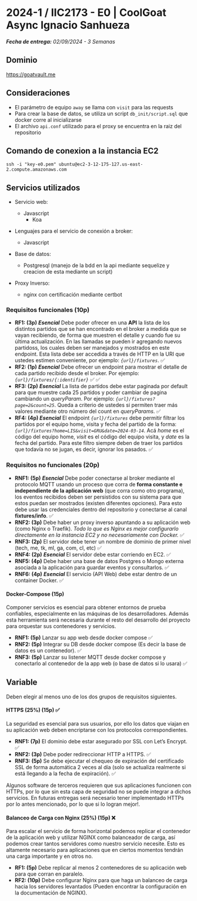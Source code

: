 # 2024-1 / IIC2173 - E0 | CoolGoat Async Ignacio Sanhueza

***Fecha de entrega:** 02/09/2024 - 3 Semanas*

## Dominio

https://goatvault.me

## Consideraciones

* El parámetro de equipo `away` se llama con `visit` para las requests
* Para crear la base de datos, se utiliza un script `db_init/script.sql` que docker corre al inicializarse
* El archivo `api.conf` utilizado para el proxy se encuentra en la raiz del repositorio


## Comando de conexion a la instancia EC2

`ssh -i "key-e0.pem" ubuntu@ec2-3-12-175-127.us-east-2.compute.amazonaws.com`

## Servicios utilizados


* Servicio web:
    * Javascript
        * Koa       
        

* Lenguajes para el servicio de conexión a broker:
    * Javascript    
    
* Base de datos:
    * Postgresql (manejo de la bdd en la api mediante sequelize y creacion de esta mediante un script)

* Proxy Inverso:
    * nginx con certificación mediante certbot


### Requisitos funcionales (10p)

* **RF1: (3p)** ***Esencial*** Debe poder ofrecer en una **API** la lista de los distintos partidos que se han encontrado en el broker a medida que se vayan recibiendo, de forma que muestren el detalle y cuando fue su última actualización. En las llamadas se pueden ir agregando nuevos partidoss, los cuales deben ser manejados y mostrados en este endpoint. Esta lista debe ser accedida a través de HTTP en la URI que ustedes estimen conveniente, por ejemplo: *`{url}/fixtures`*. ✅
* **RF2: (1p)** ***Esencial*** Debe ofrecer un endpoint para mostrar el detalle  de cada partido recibido desde el broker. Por ejemplo: *`{url}/fixtures/{:identifier}`* :white_check_mark: ✅
* **RF3: (2p)** ***Esencial*** La lista de partidos debe estar paginada por default para que muestre cada 25 partidos y poder cambiar de pagina cambiando un *queryParam*. Por ejemplo: *`{url}/fixtures?page=2&count=25`*. Queda a criterio de ustedes si permiten traer más valores mediante otro número del count en *queryParams*. ✅
* **RF4: (4p) *Esencial*** El endpoint *`{url}/fixtures`* debe permitir filtrar los partidos por el equipo home, visita y fecha del partido de la forma: *`{url}/fixtures?home=LIS&visit=GRU&date=2024-03-14`*. Acá *home* es el código del equipo home, *visit* es el código del equipo visita, y *date* es la fecha del partido. Para este filtro siempre deben de traer los partidos que todavía no se jugan, es decir, ignorar los pasados. ✅


### Requisitos no funcionales (20p)

* **RNF1: (5p)** ***Esencial*** Debe poder conectarse al broker mediante el protocolo MQTT usando un proceso que corra de **forma constante e independiente de la aplicación web** (que corra como otro programa), los eventos recibidos deben ser persistidos con su sistema para que estos puedan ser mostrados (existen diferentes opciones). Para esto debe usar las credenciales dentro del repositorio y conectarse al canal **fixtures/info**. ✅
* **RNF2: (3p)** Debe haber un proxy inverso apuntando a su aplicación web (como Nginx o Traefik). *Todo lo que es Nginx es mejor configurarlo directamente en la instancia EC2 y no necesariamente con Docker.* ✅
* **RNF3: (2p)** El servidor debe tener un nombre de dominio de primer nivel (tech, me, tk, ml, ga, com, cl, etc) ✅
* **RNF4: (2p)** ***Esencial*** El servidor debe estar corriendo en EC2. ✅
* **RNF5: (4p)** Debe haber una base de datos Postgres o Mongo externa asociada a la aplicación para guardar eventos y consultarlos. ✅
* **RNF6: (4p)** ***Esencial*** El servicio (API Web) debe estar dentro de un container Docker. ✅

#### Docker-Compose (15p)

Componer servicios es esencial para obtener entornos de prueba confiables, especialmente en las máquinas de los desarrolladores. Además esta herramienta será necesaria durante el resto del desarrollo del proyecto para orquestar sus contenedores y servicios.

* **RNF1: (5p)** Lanzar su app web desde docker compose ✅
* **RNF2: (5p)** Integrar su DB desde docker compose (Es decir la base de datos es un contenedor). ✅
* **RNF3: (5p)** Lanzar su listener MQTT desde docker compose y conectarlo al contenedor de la app web (o base de datos si lo usara) ✅

## Variable
    
Deben elegir al menos uno de los dos grupos de requisitos siguientes.
    
#### HTTPS (25%) (15p) ✅

La seguridad es esencial para sus usuarios, por ello los datos que viajan en su aplicación web deben encriptarse con los protocolos correspondientes.

* **RNF1: (7p)** El dominio debe estar asegurado por SSL con Let’s Encrypt. ✅
* **RNF2: (3p)** Debe poder redireccionar HTTP a HTTPS. ✅
* **RNF3: (5p)** Se debe ejecutar el chequeo de expiración del certificado SSL de forma automática 2 veces al día (solo se actualiza realmente si está llegando a la fecha de expiración). ✅

Algunos software de terceros requieren que sus aplicaciones funcionen con HTTPs, por lo que sin esta capa de seguridad no se puede integrar a dichos servicios. En futuras entregas será necesario tener implementado HTTPs por lo antes mencionado, por lo que si lo logran mejor!.

#### Balanceo de Carga con Nginx (25%) (15p) ❌

Para escalar el servicio de forma horizontal podemos replicar el contenedor de la aplicación web y utilizar NGINX como balanceador de carga, así podemos crear tantos servidores como nuestro servicio necesite. Esto es altamente necesario para aplicaciones que en ciertos momentos tendrán una carga importante y en otros no.

* **RF1: (5p)** Debe replicar al menos 2 contenedores de su aplicación web para que corran en paralelo.
* **RF2: (10p)** Debe configurar Nginx para que haga un balanceo de carga hacia los servidores levantados (Pueden encontrar la configuración en la documentación de NGINX).
